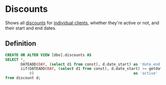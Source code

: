 # Discounts

Shows all [discounts](../Tables/discount) for [individual clients](../Tables/client_person), whether they're active or not, and their start and end dates.
## Definition

```sql
CREATE OR ALTER VIEW [dbo].discounts AS
SELECT *,
       DATEADD(DAY, (select d1 from const), d.date_start) as 'date_end',
       iif(DATEADD(DAY, (select d1 from const), d.date_start) >= getdate() AND d.date_start <= getdate(), 1,
           0)                                             as 'active'
from discount d;
```